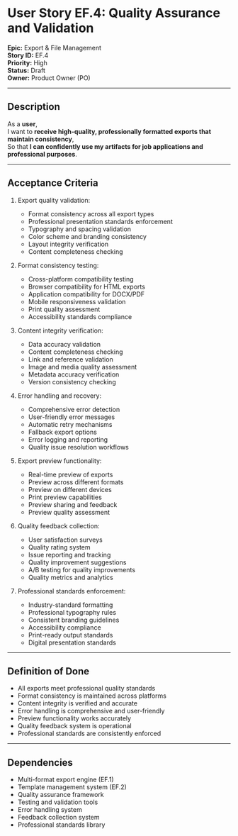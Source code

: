 # User Story EF.4: Quality Assurance and Validation

**Epic:** Export & File Management  
**Story ID:** EF.4  
**Priority:** High  
**Status:** Draft  
**Owner:** Product Owner (PO)

---

## Description

As a **user**,  
I want to **receive high-quality, professionally formatted exports that maintain consistency**,  
So that **I can confidently use my artifacts for job applications and professional purposes**.

---

## Acceptance Criteria

1. Export quality validation:
   - Format consistency across all export types
   - Professional presentation standards enforcement
   - Typography and spacing validation
   - Color scheme and branding consistency
   - Layout integrity verification
   - Content completeness checking

2. Format consistency testing:
   - Cross-platform compatibility testing
   - Browser compatibility for HTML exports
   - Application compatibility for DOCX/PDF
   - Mobile responsiveness validation
   - Print quality assessment
   - Accessibility standards compliance

3. Content integrity verification:
   - Data accuracy validation
   - Content completeness checking
   - Link and reference validation
   - Image and media quality assessment
   - Metadata accuracy verification
   - Version consistency checking

4. Error handling and recovery:
   - Comprehensive error detection
   - User-friendly error messages
   - Automatic retry mechanisms
   - Fallback export options
   - Error logging and reporting
   - Quality issue resolution workflows

5. Export preview functionality:
   - Real-time preview of exports
   - Preview across different formats
   - Preview on different devices
   - Print preview capabilities
   - Preview sharing and feedback
   - Preview quality assessment

6. Quality feedback collection:
   - User satisfaction surveys
   - Quality rating system
   - Issue reporting and tracking
   - Quality improvement suggestions
   - A/B testing for quality improvements
   - Quality metrics and analytics

7. Professional standards enforcement:
   - Industry-standard formatting
   - Professional typography rules
   - Consistent branding guidelines
   - Accessibility compliance
   - Print-ready output standards
   - Digital presentation standards

---

## Definition of Done

- All exports meet professional quality standards
- Format consistency is maintained across platforms
- Content integrity is verified and accurate
- Error handling is comprehensive and user-friendly
- Preview functionality works accurately
- Quality feedback system is operational
- Professional standards are consistently enforced

---

## Dependencies

- Multi-format export engine (EF.1)
- Template management system (EF.2)
- Quality assurance framework
- Testing and validation tools
- Error handling system
- Feedback collection system
- Professional standards library 
